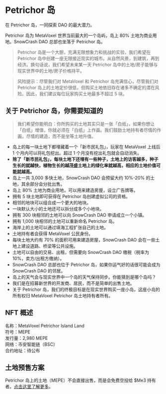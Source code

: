 # Petrichor 岛

在 Petrichor 岛，一同探索 DAO 的最大潜力。

Petrichor 岛为 MetaVoxel 世界当前最大的一个岛屿，岛上 80% 土地为商业用地。SnowCrash DAO 总部也坐落于 Petrichor 岛。

> Petrichor 岛是一个大胆，充满无限想象力和挑战的实验，我们希望在 Petrichor 岛中创建一座无限接近现实的城市。从自然风景，到建筑，再到经济。换句话说，我们希望未来某一天 Petrichor 岛中的土地/房子能够与现实世界中的土地/房子价格持平。

> 风险提示：尽管我们对 MetaVoxel 和 Petrichor 岛充满信心，尽管我们对 Petrichor 岛上的土地定价很低，但购买土地依旧存在诸多不确定的潜在风险。因此，我们建议每位玩家购买土地最多不超过 5 块。

## 关于 Petrichor 岛，你需要知道的

> 我们希望你能明白：你所购买的土地其实只是一张「白纸」，如果你想让「白纸」增值，你就必须在「白纸」上作画。我们鼓励土地持有者尽情的作画，尽情的建造，而不是坐等土地升值。

- 岛上的每一块土地下都埋藏着一个「新市民礼包」，玩家在 MetaVoxel 上线后 1 个月内可以将礼包挖出。超过 1 个月没有挖出礼包就会自动消失。
- **除了「新市民礼包」，每块土地下还埋有一些种子，土地上的访客越多，种子生长的就越快，植物生长的越茂盛土地上的绿化率就越高，相应的土地价值可能就越高。**
- 岛上一共 3,000 多快土地，SnowCrash DAO 会预留大约 10%-20% 的土地，其余部分会分批出售。
- 岛上 80% 土地为商业用地，可以用来建造房屋，设立广告牌等。
- 拥有 5 块土地即可获得在 Petrichor 岛创建虚拟公司的资格。
- 相邻的地块可以组合成一个更大的地块。
- 一块默认大小的土地还可以拆分成多个小地块。
- 拥有 300 块相邻的土地可以向 SnowCrash DAO 申请成立一个小镇。
- 拥有 1,000 块相邻的土地可以重新命名 Petrichor 岛。
- 海岸上的土地可以通过填海工程扩张自己的土地。
- 土地持有者会获得 MetaVoxel 公民身份。
- 每块土地大约有 70% 的面积可用来建造房屋，SnowCrash DAO 会在一些土地上建设道路、桥梁等公共设施。
- 土地可以自由的交易、出租，但需要向 SnowCrash DAO 缴税（税率为 10%，卖方/出租方缴纳）。
- SnowCrash DAO 总部也位于 Petrichor 岛，如果你运气好的话很可能会成为 SnowCrash DAO 的邻居。
- 岛上的天气会与现实世界中一个岛的天气保持同步。你能猜到是哪个岛吗？
- 我们是在招募新世界的开发商、居民，而不是简单的出售土地。
- 关于 Petrichor 岛，我们的终极目标是在现实世界购买一座小岛，这座小岛的所有权归 MetaVoxel Petrichor 岛土地持有者所有。

## NFT 概述

名称：MetaVoxel Petrichor Island Land  
符号：MEPE  
发行量：2,980 MEPE  
网络：币安智能链（BSC）  
合约地址：待公布  

## 土地预售方案

Petrichor 岛上的土地（MEPE）不会直接出售，而是会免费空投给 $Me3 持有者。[点击这里了解更多](https://docs.snowcrash.finance/v/chinese/gameplay/virtual-company/meme-metavoxeldao)。